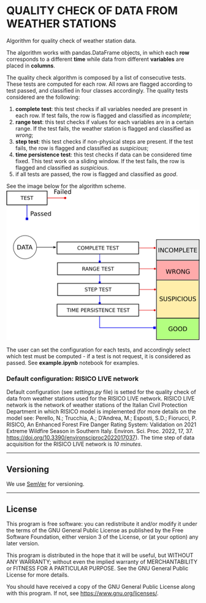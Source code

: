# **QUALITY CHECK OF DATA FROM WEATHER STATIONS**
Algorithm for quality check of weather station data.

The algorithm works with pandas.DataFrame objects, in which each **row** corresponds to a different **time** while data from different **variables** are placed in **columns**.

The quality check algorithm is composed by a list of consecutive tests. These tests are computed for each row. All rows are flagged according to test passed, and classified in four classes accordingly.
The quality tests considered are the following:
1. **complete test**: this test checks if all variables needed are present in each row. If test fails, the row is flagged and classified as *incomplete*;
2. **range test**: this test checks if values for each variables are in a certain range. If the test fails, the weather station is flagged and classified as *wrong*;
3. **step test**: this test checks if non-physical steps are present. If the test fails, the row is flagged and classified as *suspicious*;
4. **time persistence test**: this test checks if data can be considered time fixed. This test work on a sliding window. If the test fails, the row is flagged and classified as *suspicious*.
5. if all tests are passed, the row is flagged and classified as *good*.

See the image below for the algorithm scheme.
![Algorithm scheme](scheme.png)

The user can set the configuration for each tests, and accordingly select which test must be computed - if a test is not request, it is considered as passed. See **example.ipynb** notebook for examples.


### Default configuration: RISICO LIVE network
Default configuration (see *settings.py* file) is setted for the quality check of data from weather stations used for the RISICO LIVE network. RISICO LIVE network is the network of weather stations of the Italian Civil Protection Department in which RISICO model is implemented (for more details on the model see: Perello, N.; Trucchia, A.; D’Andrea, M.; Esposti, S.D.; Fiorucci, P. RISICO, An Enhanced Forest Fire Danger Rating System: Validation on 2021 Extreme Wildfire Season in Southern Italy. Environ. Sci. Proc. 2022, 17, 37. https://doi.org/10.3390/environsciproc2022017037). The time step of data acquisition for the RISICO LIVE network is *10 minutes*.

---
## **Versioning**
We use [SemVer](https://semver.org/) for versioning.

---
## **License**
This program is free software: you can redistribute it and/or modify it under the terms of the GNU General Public License as published by the Free Software Foundation, either version 3 of the License, or (at your option) any later version.

This program is distributed in the hope that it will be useful, but WITHOUT ANY WARRANTY; without even the implied warranty of MERCHANTABILITY or FITNESS FOR A PARTICULAR PURPOSE. See the GNU General Public License for more details.

You should have received a copy of the GNU General Public License along with this program. If not, see <https://www.gnu.org/licenses/>.
